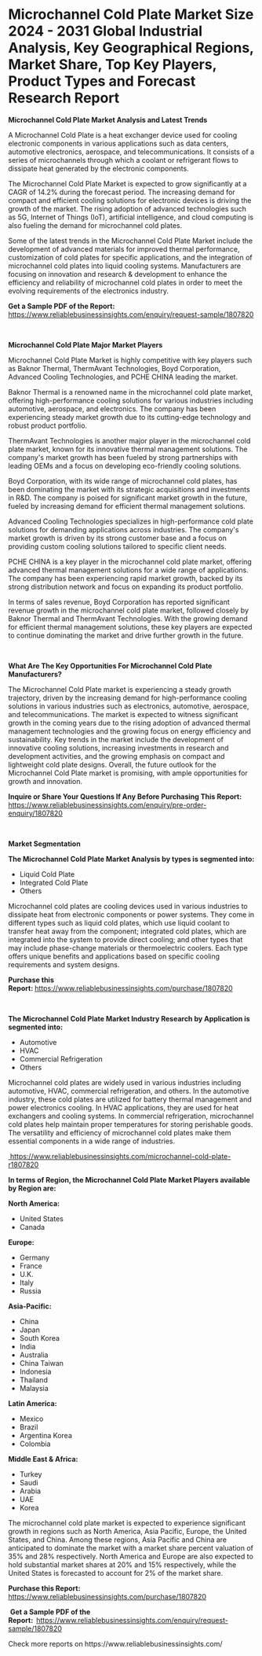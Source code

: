 <p><h1>Microchannel Cold Plate Market Size 2024 - 2031 Global Industrial Analysis, Key Geographical Regions, Market Share, Top Key Players, Product Types and Forecast Research Report</h1></p><p><strong>Microchannel Cold Plate Market Analysis and Latest Trends</strong></p>
<p><p>A Microchannel Cold Plate is a heat exchanger device used for cooling electronic components in various applications such as data centers, automotive electronics, aerospace, and telecommunications. It consists of a series of microchannels through which a coolant or refrigerant flows to dissipate heat generated by the electronic components.</p><p>The Microchannel Cold Plate Market is expected to grow significantly at a CAGR of 14.2% during the forecast period. The increasing demand for compact and efficient cooling solutions for electronic devices is driving the growth of the market. The rising adoption of advanced technologies such as 5G, Internet of Things (IoT), artificial intelligence, and cloud computing is also fueling the demand for microchannel cold plates.</p><p>Some of the latest trends in the Microchannel Cold Plate Market include the development of advanced materials for improved thermal performance, customization of cold plates for specific applications, and the integration of microchannel cold plates into liquid cooling systems. Manufacturers are focusing on innovation and research & development to enhance the efficiency and reliability of microchannel cold plates in order to meet the evolving requirements of the electronics industry.</p></p>
<p><strong>Get a Sample PDF of the Report:&nbsp;</strong> <a href="https://www.reliablebusinessinsights.com/enquiry/request-sample/1807820">https://www.reliablebusinessinsights.com/enquiry/request-sample/1807820</a></p>
<p>&nbsp;</p>
<p><strong>Microchannel Cold Plate Major Market Players</strong></p>
<p><p>Microchannel Cold Plate Market is highly competitive with key players such as Baknor Thermal, ThermAvant Technologies, Boyd Corporation, Advanced Cooling Technologies, and PCHE CHINA leading the market. </p><p>Baknor Thermal is a renowned name in the microchannel cold plate market, offering high-performance cooling solutions for various industries including automotive, aerospace, and electronics. The company has been experiencing steady market growth due to its cutting-edge technology and robust product portfolio.</p><p>ThermAvant Technologies is another major player in the microchannel cold plate market, known for its innovative thermal management solutions. The company's market growth has been fueled by strong partnerships with leading OEMs and a focus on developing eco-friendly cooling solutions.</p><p>Boyd Corporation, with its wide range of microchannel cold plates, has been dominating the market with its strategic acquisitions and investments in R&D. The company is poised for significant market growth in the future, fueled by increasing demand for efficient thermal management solutions.</p><p>Advanced Cooling Technologies specializes in high-performance cold plate solutions for demanding applications across industries. The company's market growth is driven by its strong customer base and a focus on providing custom cooling solutions tailored to specific client needs.</p><p>PCHE CHINA is a key player in the microchannel cold plate market, offering advanced thermal management solutions for a wide range of applications. The company has been experiencing rapid market growth, backed by its strong distribution network and focus on expanding its product portfolio.</p><p>In terms of sales revenue, Boyd Corporation has reported significant revenue growth in the microchannel cold plate market, followed closely by Baknor Thermal and ThermAvant Technologies. With the growing demand for efficient thermal management solutions, these key players are expected to continue dominating the market and drive further growth in the future.</p></p>
<p>&nbsp;</p>
<p><strong>What Are The Key Opportunities For Microchannel Cold Plate Manufacturers?</strong></p>
<p><p>The Microchannel Cold Plate market is experiencing a steady growth trajectory, driven by the increasing demand for high-performance cooling solutions in various industries such as electronics, automotive, aerospace, and telecommunications. The market is expected to witness significant growth in the coming years due to the rising adoption of advanced thermal management technologies and the growing focus on energy efficiency and sustainability. Key trends in the market include the development of innovative cooling solutions, increasing investments in research and development activities, and the growing emphasis on compact and lightweight cold plate designs. Overall, the future outlook for the Microchannel Cold Plate market is promising, with ample opportunities for growth and innovation.</p></p>
<p><strong>Inquire or Share Your Questions If Any Before Purchasing This Report:</strong> <a href="https://www.reliablebusinessinsights.com/enquiry/pre-order-enquiry/1807820">https://www.reliablebusinessinsights.com/enquiry/pre-order-enquiry/1807820</a></p>
<p>&nbsp;</p>
<p><strong>Market Segmentation</strong></p>
<p><strong>The Microchannel Cold Plate Market Analysis by types is segmented into:</strong></p>
<p><ul><li>Liquid Cold Plate</li><li>Integrated Cold Plate</li><li>Others</li></ul></p>
<p><p>Microchannel cold plates are cooling devices used in various industries to dissipate heat from electronic components or power systems. They come in different types such as liquid cold plates, which use liquid coolant to transfer heat away from the component; integrated cold plates, which are integrated into the system to provide direct cooling; and other types that may include phase-change materials or thermoelectric coolers. Each type offers unique benefits and applications based on specific cooling requirements and system designs.</p></p>
<p><strong>Purchase this Report:&nbsp;</strong><a href="https://www.reliablebusinessinsights.com/purchase/1807820">https://www.reliablebusinessinsights.com/purchase/1807820</a></p>
<p>&nbsp;</p>
<p><strong>The Microchannel Cold Plate Market Industry Research by Application is segmented into:</strong></p>
<p><ul><li>Automotive</li><li>HVAC</li><li>Commercial Refrigeration</li><li>Others</li></ul></p>
<p><p>Microchannel cold plates are widely used in various industries including automotive, HVAC, commercial refrigeration, and others. In the automotive industry, these cold plates are utilized for battery thermal management and power electronics cooling. In HVAC applications, they are used for heat exchangers and cooling systems. In commercial refrigeration, microchannel cold plates help maintain proper temperatures for storing perishable goods. The versatility and efficiency of microchannel cold plates make them essential components in a wide range of industries.</p></p>
<p><a href="https://www.reliablebusinessinsights.com/microchannel-cold-plate-r1807820">&nbsp;https://www.reliablebusinessinsights.com/microchannel-cold-plate-r1807820</a></p>
<p><strong>In terms of Region, the Microchannel Cold Plate Market Players available by Region are:</strong></p>
<p>
    <p> <strong> North America: </strong>
        <ul>
            <li>United States</li>
            <li>Canada</li>
        </ul>
        </p> 
    <p> <strong> Europe: </strong>
        <ul>
            <li>Germany</li>
            <li>France</li>
            <li>U.K.</li>
            <li>Italy</li>
            <li>Russia</li>
        </ul>
        </p> 
    <p> <strong> Asia-Pacific: </strong>
        <ul>
            <li>China</li>
            <li>Japan</li>
            <li>South Korea</li>
            <li>India</li>
            <li>Australia</li>
            <li>China Taiwan</li>
            <li>Indonesia</li>
            <li>Thailand</li>
            <li>Malaysia</li>
        </ul>
        </p> 
    <p> <strong> Latin America: </strong>
        <ul>
            <li>Mexico</li>
            <li>Brazil</li>
            <li>Argentina Korea</li>
            <li>Colombia</li>
        </ul>
        </p> 
    <p> <strong> Middle East & Africa: </strong>
        <ul>
            <li>Turkey</li>
            <li>Saudi</li>
            <li>Arabia</li>
            <li>UAE</li>
            <li>Korea</li>
        </ul>
    </p>
    </p>
<p><p>The microchannel cold plate market is expected to experience significant growth in regions such as North America, Asia Pacific, Europe, the United States, and China. Among these regions, Asia Pacific and China are anticipated to dominate the market with a market share percent valuation of 35% and 28% respectively. North America and Europe are also expected to hold substantial market shares at 20% and 15% respectively, while the United States is forecasted to account for 2% of the market share.</p></p>
<p><strong>Purchase this Report: </strong><a href="https://www.reliablebusinessinsights.com/purchase/1807820">https://www.reliablebusinessinsights.com/purchase/1807820</a></p>
<p>&nbsp;<strong>Get a Sample PDF of the Report:&nbsp;&nbsp;</strong><a href="https://www.reliablebusinessinsights.com/enquiry/request-sample/1807820">https://www.reliablebusinessinsights.com/enquiry/request-sample/1807820</a></p>
<p><strong></strong></p>
<p>Check more reports on https://www.reliablebusinessinsights.com/</p>